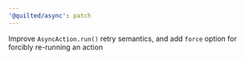 ```yaml
---
'@quilted/async': patch
---
```


Improve `AsyncAction.run()` retry semantics, and add `force` option for forcibly re-running an action
